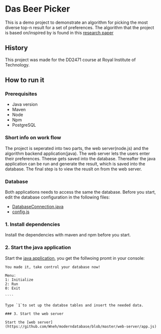 # Das Beer Picker

This is a demo project to demonstrate an algorithm for picking the most diverse top-n result for a set of preferences. The algorithm that the project is based on/inspired by is found in this [research paper](https://www.idi.ntnu.no/~noervaag/papers/EDBT2015.pdf)

## History
This project was made for the DD2471 course at Royal Institute of Technology.

## How to run it

### Prerequisites

* Java version
* Maven
* Node
* Npm
* PostgreSQL

### Short info on work flow

The project is seperated into two parts, the web server(node.js) and the algorithm backend application(java). The web server lets the users enter their preferences. Theese gets saved into the database. Thereafter the java application can be run and generate the result, which is saved into the database. The final step is to view the reuslt on from the web server.

### Database

Both applications needs to access the same the database. Before you start, edit the database configuration in the following files:

* [DatabaseConnection.java](https://github.com/Wneh/moderndatabase/blob/master/src/utils/DatabaseConnection.java#L19-L22)
* [config.js](https://github.com/Wneh/moderndatabase/blob/master/web-server/config/config.js#L2)

### 1. Install dependencies

Install the dependencies with maven and npm before you start.

### 2. Start the java application

Start the [java application](https://github.com/Wneh/moderndatabase/blob/master/src/main/Main.java), you get the follwoing promt in your console:

`````
You made it, take control your database now!

Menu:
1: Initialize
2: Run
0: Exit

````

Type `1`to set up the databse tables and insert the needed data.

### 3. Start the web server

Start the [web server](https://github.com/Wneh/moderndatabase/blob/master/web-server/app.js)

